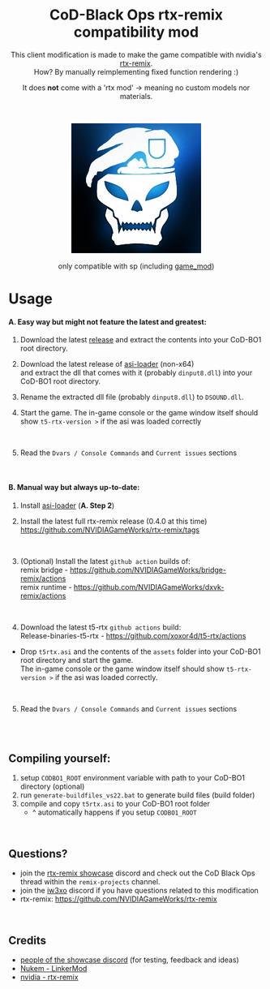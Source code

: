 <h1 align="center">CoD-Black Ops rtx-remix compatibility mod</h1>

<div align="center" markdown="1"> 

This client modification is made to make the game compatible with nvidia's [rtx-remix](https://github.com/NVIDIAGameWorks/rtx-remix).  
How? By manually reimplementing fixed function rendering :) 

It does __not__ come with a 'rtx mod' -> meaning no custom models nor materials.  

<br>

</div>

<div align="center" markdown="1">
	
![img](img/01.jpg)
	
only compatible with sp (including [game_mod](https://github.com/Nukem9/LinkerMod))

</div>

# Usage

#### A. Easy way but might not feature the latest and greatest:
  1) Download the latest [release](https://github.com/xoxor4d/t5-rtx/releases) and extract the contents into your CoD-BO1 root directory.  
  
  2) Download the latest release of [asi-loader](https://github.com/ThirteenAG/Ultimate-ASI-Loader/releases) (non-x64)  
  and extract the dll that comes with it (probably `dinput8.dll`) into your CoD-BO1 root directory. 
  
  3) Rename the extracted dll file (probably `dinput8.dll`) to `DSOUND.dll`.

  4) Start the game. The in-game console or the game window itself should show `t5-rtx-version >` if the asi was loaded correctly

  <br>

  5) Read the `Dvars / Console Commands` and `Current issues` sections

<br>

#### B. Manual way but always up-to-date:

1) Install [asi-loader](https://github.com/ThirteenAG/Ultimate-ASI-Loader/releases) (__A. Step 2__)

1) Install the latest full rtx-remix release (0.4.0 at this time)   
https://github.com/NVIDIAGameWorks/rtx-remix/tags

<br>

3) (Optional) Install the latest `github action` builds of:  
remix bridge - https://github.com/NVIDIAGameWorks/bridge-remix/actions  
remix runtime - https://github.com/NVIDIAGameWorks/dxvk-remix/actions  

<br>

4) Download the latest t5-rtx `github actions` build:  
  Release-binaries-t5-rtx - https://github.com/xoxor4d/t5-rtx/actions 
  - Drop `t5rtx.asi` and the contents of the `assets` folder into your CoD-BO1 root directory and start the game.  
  The in-game console or the game window itself should show `t5-rtx-version >` if the asi was loaded correctly.

<br>

5) Read the `Dvars / Console Commands` and `Current issues` sections

<br>
<br>

## Compiling yourself:
1. setup `CODBO1_ROOT` environment variable with path to your CoD-BO1 directory (optional)
2. run `generate-buildfiles_vs22.bat` to generate build files (build folder)
3. compile and copy `t5rtx.asi` to your CoD-BO1 root folder  
   - ^ automatically happens if you setup `CODBO1_ROOT`

<br>

## Questions? 
- join the [rtx-remix showcase](https://discord.gg/j6sh7JD3v9) discord and check out the CoD Black Ops thread within the `remix-projects` channel.
- join the [iw3xo](https://discord.gg/t5jRGbj) discord if you have questions related to this modification
- rtx-remix: https://github.com/NVIDIAGameWorks/rtx-remix  


<br>

## Credits
- [people of the showcase discord](https://discord.gg/j6sh7JD3v9) (for testing, feedback and ideas)
- [Nukem - LinkerMod](https://github.com/Nukem9/LinkerMod)
- [nvidia - rtx-remix](https://github.com/NVIDIAGameWorks/rtx-remix)